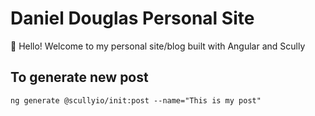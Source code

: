 # Daniel Douglas Personal Site

👋 Hello! Welcome to my personal site/blog built with Angular and Scully


## To generate new post

```
ng generate @scullyio/init:post --name="This is my post"
```
